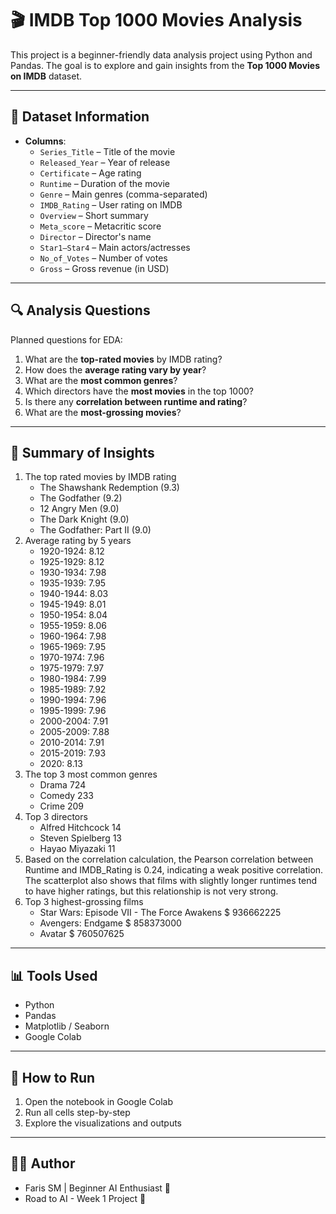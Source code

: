 # 🎬 IMDB Top 1000 Movies Analysis

This project is a beginner-friendly data analysis project using Python and Pandas. The goal is to explore and gain insights from the **Top 1000 Movies on IMDB** dataset.

---

## 📁 Dataset Information

- **Columns**:
  - `Series_Title` – Title of the movie
  - `Released_Year` – Year of release
  - `Certificate` – Age rating
  - `Runtime` – Duration of the movie
  - `Genre` – Main genres (comma-separated)
  - `IMDB_Rating` – User rating on IMDB
  - `Overview` – Short summary
  - `Meta_score` – Metacritic score
  - `Director` – Director's name
  - `Star1–Star4` – Main actors/actresses
  - `No_of_Votes` – Number of votes
  - `Gross` – Gross revenue (in USD)

---

## 🔍 Analysis Questions

Planned questions for EDA:

1. What are the **top-rated movies** by IMDB rating?
2. How does the **average rating vary by year**?
3. What are the **most common genres**?
4. Which directors have the **most movies** in the top 1000?
5. Is there any **correlation between runtime and rating**?
6. What are the **most-grossing movies**?

---

## 🧠 Summary of Insights

1. The top rated movies by IMDB rating
   - The Shawshank Redemption	(9.3)
   - The Godfather	(9.2)
   - 12 Angry Men	(9.0)
   - The Dark Knight	(9.0)
   - The Godfather: Part II	(9.0)
2. Average rating by 5 years
   - 1920-1924: 8.12
   - 1925-1929: 8.12
   - 1930-1934: 7.98
   - 1935-1939: 7.95
   - 1940-1944: 8.03
   - 1945-1949: 8.01
   - 1950-1954: 8.04
   - 1955-1959: 8.06
   - 1960-1964: 7.98
   - 1965-1969: 7.95
   - 1970-1974: 7.96
   - 1975-1979: 7.97
   - 1980-1984: 7.99
   - 1985-1989: 7.92
   - 1990-1994: 7.96
   - 1995-1999: 7.96
   - 2000-2004: 7.91
   - 2005-2009: 7.88
   - 2010-2014: 7.91
   - 2015-2019: 7.93
   - 2020: 8.13
3. The top 3 most common genres
   - Drama        724
   - Comedy       233
   - Crime        209
4. Top 3 directors
   - Alfred Hitchcock     14
   - Steven Spielberg     13
   - Hayao Miyazaki       11
5. Based on the correlation calculation, the Pearson correlation between Runtime and IMDB_Rating is 0.24, indicating a weak positive correlation.
   The scatterplot also shows that films with slightly longer runtimes tend to have higher ratings, but this relationship is not very strong.
6. Top 3 highest-grossing films
   - Star Wars: Episode VII - The Force Awakens	$ 936662225
   - Avengers: Endgame	                        $ 858373000
   - Avatar	                                    $ 760507625

---

## 📊 Tools Used

- Python
- Pandas
- Matplotlib / Seaborn
- Google Colab

---

## 🚀 How to Run

1. Open the notebook in Google Colab
2. Run all cells step-by-step
3. Explore the visualizations and outputs

---

## 🙋‍♂️ Author

- Faris SM | Beginner AI Enthusiast 🤖  
- Road to AI - Week 1 Project 🚀
